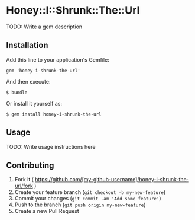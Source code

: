 # Honey::I::Shrunk::The::Url

TODO: Write a gem description

## Installation

Add this line to your application's Gemfile:

    gem 'honey-i-shrunk-the-url'

And then execute:

    $ bundle

Or install it yourself as:

    $ gem install honey-i-shrunk-the-url

## Usage

TODO: Write usage instructions here

## Contributing

1. Fork it ( https://github.com/[my-github-username]/honey-i-shrunk-the-url/fork )
2. Create your feature branch (`git checkout -b my-new-feature`)
3. Commit your changes (`git commit -am 'Add some feature'`)
4. Push to the branch (`git push origin my-new-feature`)
5. Create a new Pull Request

